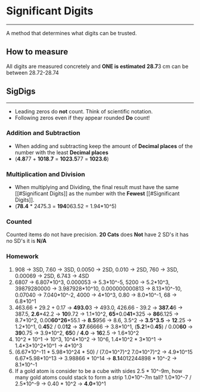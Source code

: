 # Significant Digits
---
A method that determines what digits can be trusted.

## How to measure
All digits are measured concretely and **ONE is estimated**
**28.7**3 cm can be between 28.72-28.74

## SigDigs
---
- Leading zeros do **not** count. Think of scientific notation.
- Following zeros even if they appear rounded **Do** count!
### Addition and Subtraction
- When adding and subtracting keep the amount of **Decimal places** of the number with the least **Decimal places**
- (**4.8**77 + **1018.7** = **1023.5**77 = **1023.6**)
### Multiplication and Division
- When multiplying and Dividing, the final result must have the same [[#Significant Digits]] as the number with the **Fewest** [[#Significant Digits]].
- (**78.4** * 2475.3 = **194**063.52 = 1.94*10^5)
### Counted
Counted items do not have precision. **20 Cats** does **Not** have 2 SD's it has no SD's it is **N/A**
### Homework
1. 908 -> 3SD, 7.60 -> 3SD, 0.0050 -> 2SD, 0.010 -> 2SD, 760 -> 3SD, 0.00069 -> 2SD, 6.743 -> 4SD
2. 6807 -> 6.807\*10^3, 0.000053 -> 5.3\*10^-5, 5200 -> 5.2\*10^3, 39879280000 -> 3.987928\*10^10, 0.000000000813 -> 8.13\*10^-10, 0.07040 -> 7.040\*10^-2, 4000 -> 4*10^3, 0.80 -> 8.0\*10^-1, 68 -> 6.8\*10^1
3. 463.66 + 29.2 + 0.17 -> **493.0**3 -> 493.0, 426.66 - 39.2 -> **387.4**6 -> 387.5, **2.6**\*42.2 -> **10**9.72 -> 1.1\*10^2, **65**\*0.0**41**\*325 -> **86**6.125 -> 8.7\*10^2, 0.00**60**\***26**\*55.1 -> **8.5**956 -> 8.6, 3.5^2 -> **3.5**\***3.5** -> **12**.25 -> 1.2\*10^1, 0.**45**2 / 0.0**12** -> **37**.66666 -> 3.8\*10^1, (**5.2**1\*0.**45**) / 0.00**60** -> **39**0.75 -> 3.9\*10^2, **65**0 / **4.0** -> **16**2.5 -> 1.6\*10^2
4. 10^2 \* 10^1 -> 10^3, 10^4\*10^2 -> 10^6, 1.4\*10^2 \* 3\*10^1 -> 1.4\*3\*10^2\*10^1 -> 4\*10^3
5. (6.67\*10^-11 \* 5.98\*10^24 \* 50) / (7.0\*10^7)^2
7.0*10^7)^2 -> 4.9\*10^15
6.67\*5.98\*10^13 -> 3.98866 \* 10^14
-> **8.1**4012244898 \* 10^-2 -> 8.1\*10^-1
5. If a gold atom is consider to be a cube with sides 2.5 \* 10^-9m, how many gold atoms could stack to form a strip 1.0\*10^-7m tall?
1.0\*10^-7 / 2.5\*10^-9 -> 0.40 \* 10^2 -> **4.0**\*10^1